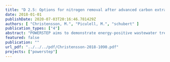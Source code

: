 ```yaml
---
title: "D 2.5: Options for nitrogen removal after advanced carbon extraction"
date: 2018-01-01
publishDate: 2020-07-03T20:16:46.781429Z
authors: [ "Christensson, M.", "Piculell, M.", "schubert" ]
publication_types: ["4"]
abstract: "POWERSTEP aims to demonstrate energy-positive wastewater treatment, which requires the utilization of the internal carbon in the wastewater to produce biogas. An increased carbon extraction for biogas production challenges conventional nitrogen removal, in which denitrifying bacteria depend on an easily accessible source of carbon. Hence, POWERSTEP focuses on novel concepts for nitrogen removal in the mainstream line, with a minimum requirement of carbon. Within work package (WP) 2 of POWERSTEP, Mainstream nitrogen removal, three different tasks have been performed that represents three different options for nitrogen removal after advanced carbon extraction. In task 2.1 Advanced control strategies, it was demonstrated in Case study Westewitz WWTP that, with an advanced control system where polymer addition in the primary treatment was based on minimum carbon source requirement for denitrification, a high degree of carbon extraction could be achieved while still meeting the effluent demands for nitrogen, utilizing the conventional nitrification-denitrification pathway. In task 2.2 Mainstream deammonification, the concept using a specific group of autotrophic bacteria, commonly referred to as anammox bacteria, for removal of ammonia to nitrogen gas was demonstrated in full scale prototype in Case study Sjölunda WWTP. Since anammox bacteria are not dependent on carbon for nitrogen removal, the full potential of carbon recovery for biogas production can be reached. In task 2.3 Mainstream duckweed reactor, the potential of using duckweed for high production of vegetal organic biomass for biogas production and simultaneously achieve nitrogen removal, was demonstrated in Case study Westewitz WWTP. This deliverable provides a guideline, where the different options to remove nitrogen within municipal wastewater after advanced carbon extraction are presented based on the performed tasks in WP2 of POWERSTEP, and in comparison with conventional processes. Special emphasis is made on resources (energy, footprint, chemicals) and performances (removal stability, flexibility, sludge production). The outcome from POWERSTEP (tasks 2.1.-2.3) and comparisons with conventional processes showed that in order to meet the full potential of carbon recovery and turning the wastewater treatment plant truly energy positive while still meeting high nitrogen removal requirements, there is a need to implement anammox removal technology. However, the full scale demonstration showed that even if the potential is clearly there, the technology is not yet mature enough to be commonly implemented during cold (<15°C), diluted (low NH4N concentrations) and unfavourable (high) COD to N conditions in the wastewater, why further full scale demonstrations are highly recommended. Under more favourable, and especially warmer wastewater conditions, the anammox technology is today ready for the early frontrunners. Finally, the power of an advanced control strategy for conventional nitrification and denitrification should not be underestimated. With an optimised extraction of primary organic carbon, a large increase of biogas and energy recovery can be obtained without jeopardizing the nitrogen limits. This strategy is ready for implementation and should be evaluated on all wastewater treatment plants."
featured: false
publication: ""
url_pdf: "../../../pdf/Christensson-2018-1090.pdf"
projects: ["powerstep"]
---
```


